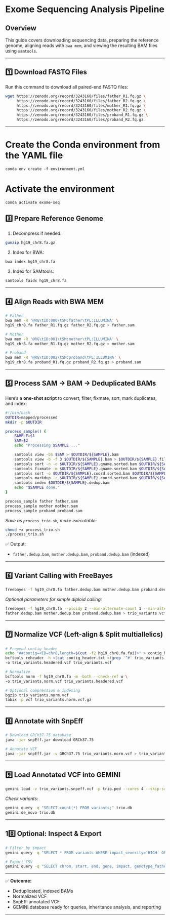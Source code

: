 # **Exome Sequencing Analysis Pipeline**
## Overview

This guide covers downloading sequencing data, preparing the reference genome, aligning reads with `bwa mem`, and viewing the resulting BAM files using `samtools`.

---

## **1️⃣ Download FASTQ Files**

Run this command to download all paired-end FASTQ files:

```bash
wget https://zenodo.org/record/3243160/files/father_R1.fq.gz \
     https://zenodo.org/record/3243160/files/father_R2.fq.gz \
     https://zenodo.org/record/3243160/files/mother_R1.fq.gz \
     https://zenodo.org/record/3243160/files/mother_R2.fq.gz \
     https://zenodo.org/record/3243160/files/proband_R1.fq.gz \
     https://zenodo.org/record/3243160/files/proband_R2.fq.gz
```

---

# Create the Conda environment from the YAML file
```
conda env create -f environment.yml
```

# Activate the environment
```
conda activate exome-seq
```

## **3️⃣ Prepare Reference Genome**

1. Decompress if needed:

```bash
gunzip hg19_chr8.fa.gz
```

2. Index for BWA:

```bash
bwa index hg19_chr8.fa
```

3. Index for SAMtools:

```bash
samtools faidx hg19_chr8.fa
```

---

## **4️⃣ Align Reads with BWA MEM**

```bash
# Father
bwa mem -R '@RG\tID:000\tSM:father\tPL:ILLUMINA' \
hg19_chr8.fa father_R1.fq.gz father_R2.fq.gz > father.sam

# Mother
bwa mem -R '@RG\tID:001\tSM:mother\tPL:ILLUMINA' \
hg19_chr8.fa mother_R1.fq.gz mother_R2.fq.gz > mother.sam

# Proband
bwa mem -R '@RG\tID:002\tSM:proband\tPL:ILLUMINA' \
hg19_chr8.fa proband_R1.fq.gz proband_R2.fq.gz > proband.sam
```

---

## **5️⃣ Process SAM → BAM → Deduplicated BAMs**

Here’s a **one-shot script** to convert, filter, fixmate, sort, mark duplicates, and index:

```bash
#!/bin/bash
OUTDIR=mapped/processed
mkdir -p $OUTDIR

process_sample() {
    SAMPLE=$1
    SAM=$2
    echo "Processing $SAMPLE ..."

    samtools view -bS $SAM > $OUTDIR/${SAMPLE}.bam
    samtools view -b -f 3 $OUTDIR/${SAMPLE}.bam > $OUTDIR/${SAMPLE}.filtered.bam
    samtools sort -n -o $OUTDIR/${SAMPLE}.qname.sorted.bam $OUTDIR/${SAMPLE}.filtered.bam
    samtools fixmate -m $OUTDIR/${SAMPLE}.qname.sorted.bam $OUTDIR/${SAMPLE}.fixmate.bam
    samtools sort -o $OUTDIR/${SAMPLE}.coord.sorted.bam $OUTDIR/${SAMPLE}.fixmate.bam
    samtools markdup -r $OUTDIR/${SAMPLE}.coord.sorted.bam $OUTDIR/${SAMPLE}.dedup.bam
    samtools index $OUTDIR/${SAMPLE}.dedup.bam
    echo "$SAMPLE done."
}

process_sample father father.sam
process_sample mother mother.sam
process_sample proband proband.sam
```

*Save as `process_trio.sh`, make executable:*

```bash
chmod +x process_trio.sh
./process_trio.sh
```

✅ Output:

* `father.dedup.bam`, `mother.dedup.bam`, `proband.dedup.bam` (indexed)

---

## **6️⃣ Variant Calling with FreeBayes**

```bash
freebayes -f hg19_chr8.fa father.dedup.bam mother.dedup.bam proband.dedup.bam > trio_variants.vcf
```

*Optional parameters for simple diploid calling:*

```bash
freebayes -f hg19_chr8.fa --ploidy 2 --min-alternate-count 1 --min-alternate-fraction 0.2 \
father.dedup.bam mother.dedup.bam proband.dedup.bam > trio_variants.vcf
```

---

## **7️⃣ Normalize VCF (Left-align & Split multiallelics)**

```bash
# Prepend contig header
echo "##contig=<ID=chr8,length=$(cut -f2 hg19_chr8.fa.fai)>" > contig_header.txt
bcftools reheader -h <(cat contig_header.txt <(grep '^#' trio_variants.vcf)) \
-o trio_variants.headered.vcf trio_variants.vcf

# Normalize
bcftools norm -f hg19_chr8.fa -m -both --check-ref w \
-o trio_variants.norm.vcf trio_variants.headered.vcf

# Optional compression & indexing
bgzip trio_variants.norm.vcf
tabix -p vcf trio_variants.norm.vcf.gz
```

---

## **8️⃣ Annotate with SnpEff**

```bash
# Download GRCh37.75 database
java -jar snpEff.jar download GRCh37.75

# Annotate VCF
java -jar snpEff.jar -v GRCh37.75 trio_variants.norm.vcf > trio_variants.snpeff.vcf
```

---

## **9️⃣ Load Annotated VCF into GEMINI**

```bash
gemini load -v trio_variants.snpeff.vcf -p trio.ped --cores 4 --skip-sanity-check --force trio.db
```

*Check variants:*

```bash
gemini query -q "SELECT count(*) FROM variants;" trio.db
gemini de_novo trio.db
```

---

## **10️⃣ Optional: Inspect & Export**

```bash
# Filter by impact
gemini query -q "SELECT * FROM variants WHERE impact_severity='HIGH' OR impact_severity='MED';" trio.db

# Export CSV
gemini query -q "SELECT chrom, start, end, gene, impact, genotype_father, genotype_mother, genotype_proband FROM variants;" trio.db -o annotated_variants.csv
```

---

✅ **Outcome:**

* Deduplicated, indexed BAMs
* Normalized VCF
* SnpEff-annotated VCF
* GEMINI database ready for queries, inheritance analysis, and reporting

---

